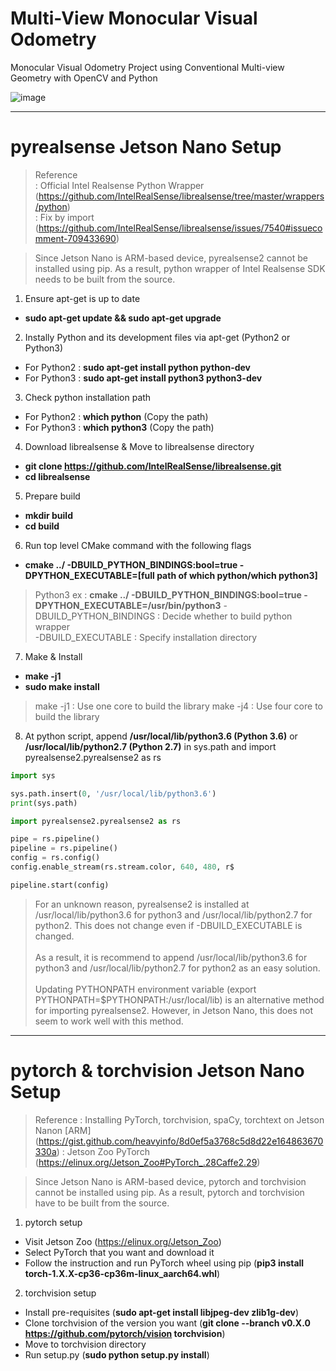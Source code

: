 # Multi-View Monocular Visual Odometry
Monocular Visual Odometry Project using Conventional Multi-view Geometry with OpenCV and Python

![image](https://user-images.githubusercontent.com/10843389/99901621-2428d000-2cfb-11eb-8313-9eb8c7c2c9f7.png)

-----------

# pyrealsense Jetson Nano Setup
>Reference <br>
>: Official Intel Realsense Python Wrapper (https://github.com/IntelRealSense/librealsense/tree/master/wrappers/python) <br>
>: Fix by import (https://github.com/IntelRealSense/librealsense/issues/7540#issuecomment-709433690)

>Since Jetson Nano is ARM-based device, pyrealsense2 cannot be installed using pip. As a result, python wrapper of Intel Realsense SDK needs to be built from the source.

1. Ensure apt-get is up to date
- **sudo apt-get update && sudo apt-get upgrade**

2. Instally Python and its development files via apt-get (Python2 or Python3)
- For Python2 : **sudo apt-get install python python-dev**
- For Python3 : **sudo apt-get install python3 python3-dev**

3. Check python installation path
- For Python2 : **which python** (Copy the path)
- For Python3 : **which python3** (Copy the path)

4. Download librealsense & Move to librealsense directory
- **git clone https://github.com/IntelRealSense/librealsense.git**
- **cd librealsense**

5. Prepare build
- **mkdir build**
- **cd build**

6. Run top level CMake command with the following flags
- **cmake ../ -DBUILD_PYTHON_BINDINGS:bool=true -DPYTHON_EXECUTABLE=[full path of which python/which python3]**
> Python3 ex : **cmake ../ -DBUILD_PYTHON_BINDINGS:bool=true -DPYTHON_EXECUTABLE=/usr/bin/python3** 
> -DBUILD_PYTHON_BINDINGS : Decide whether to build python wrapper <br>
> -DBUILD_EXECUTABLE : Specify installation directory <br>

7. Make & Install
- **make -j1**
- **sudo make install**
> make -j1 : Use one core to build the library
> make -j4 : Use four core to build the library

8. At python script, append **/usr/local/lib/python3.6 (Python 3.6)** or **/usr/local/lib/python2.7 (Python 2.7)** in sys.path and import pyrealsense2.pyrealsense2 as rs

```python
import sys

sys.path.insert(0, '/usr/local/lib/python3.6')
print(sys.path)

import pyrealsense2.pyrealsense2 as rs

pipe = rs.pipeline()
pipeline = rs.pipeline()
config = rs.config()
config.enable_stream(rs.stream.color, 640, 480, r$

pipeline.start(config)
```

> For an unknown reason, pyrealsense2 is installed at /usr/local/lib/python3.6 for python3 and /usr/local/lib/python2.7 for python2. This does not change even if -DBUILD_EXECUTABLE is changed. <br><br>
> As a result, it is recommend to append /usr/local/lib/python3.6 for python3 and /usr/local/lib/python2.7 for python2 as an easy solution. <br><br>
> Updating PYTHONPATH environment variable (export PYTHONPATH=$PYTHONPATH:/usr/local/lib) is an alternative method for importing pyrealsense2. However, in Jetson Nano, this does not seem to work well with this method. <br>

-----------

# pytorch & torchvision Jetson Nano Setup
> Reference
> : Installing PyTorch, torchvision, spaCy, torchtext on Jetson Nanon [ARM] (https://gist.github.com/heavyinfo/8d0ef5a3768c5d8d22e164863670330a)
> : Jetson Zoo PyTorch (https://elinux.org/Jetson_Zoo#PyTorch_.28Caffe2.29)

> Since Jetson Nano is ARM-based device, pytorch and torchvision cannot be installed using pip. As a result, pytorch and torchvision have to be built from the source.

1. pytorch setup
- Visit Jetson Zoo (https://elinux.org/Jetson_Zoo)
- Select PyTorch that you want and download it
- Follow the instruction and run PyTorch wheel using pip (**pip3 install torch-1.X.X-cp36-cp36m-linux_aarch64.whl**)

2. torchvision setup
- Install pre-requisites (**sudo apt-get install libjpeg-dev zlib1g-dev**)
- Clone torchvision of the version you want (**git clone --branch v0.X.0 https://github.com/pytorch/vision torchvision**)
- Move to torchvision directory
- Run setup.py (**sudo python setup.py install**)
